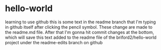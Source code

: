 # hello-world
learning to use github 
this is some text in the readme branch that I'm typing in github itself after clicking the pencil symbol. 
These change are made to the readme.md file. After that I'm gonna hit commit changes at the bottom, which will save this text added to the readme file of the briford2/hello-world project under the readme-edits branch on github
